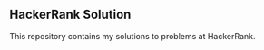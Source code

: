 HackerRank Solution
-------------------

This repository contains my solutions to problems at HackerRank.